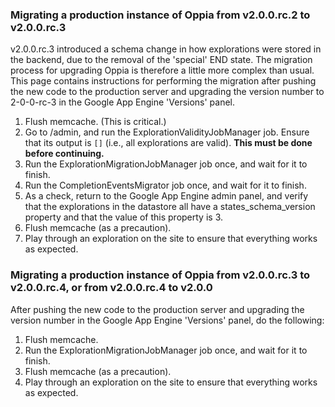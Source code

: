 ### Migrating a production instance of Oppia from v2.0.0.rc.2 to v2.0.0.rc.3 ###

v2.0.0.rc.3 introduced a schema change in how explorations were stored in the backend, due to the removal of the 'special' END state. The migration process for upgrading Oppia is therefore a little more complex than usual. This page contains instructions for performing the migration after pushing the new code to the production server and upgrading the version number to 2-0-0-rc-3 in the Google App Engine 'Versions' panel.

  1. Flush memcache. (This is critical.)
  1. Go to /admin, and run the ExplorationValidityJobManager job. Ensure that its output is `[]` (i.e., all explorations are valid). **This must be done before continuing.**
  1. Run the ExplorationMigrationJobManager job once, and wait for it to finish.
  1. Run the CompletionEventsMigrator job once, and wait for it to finish.
  1. As a check, return to the Google App Engine admin panel, and verify that the explorations in the datastore all have a states\_schema\_version property and that the value of this property is 3.
  1. Flush memcache (as a precaution).
  1. Play through an exploration on the site to ensure that everything works as expected.

### Migrating a production instance of Oppia from v2.0.0.rc.3 to v2.0.0.rc.4, or from v2.0.0.rc.4 to v2.0.0 ###

After pushing the new code to the production server and upgrading the version number in the Google App Engine 'Versions' panel, do the following:

  1. Flush memcache.
  1. Run the ExplorationMigrationJobManager job once, and wait for it to finish.
  1. Flush memcache (as a precaution).
  1. Play through an exploration on the site to ensure that everything works as expected.